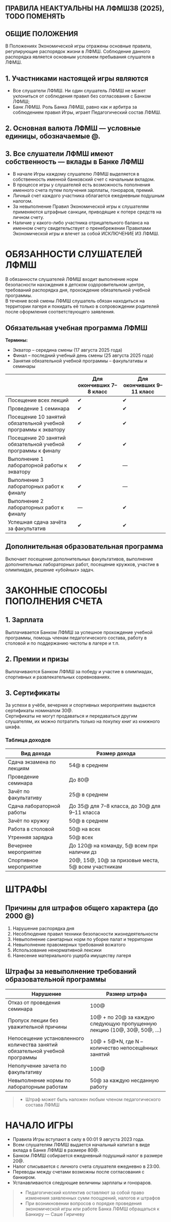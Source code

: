 ## ПРАВИЛА НЕАКТУАЛЬНЫ НА ЛФМШ38 (2025), TODO ПОМЕНЯТЬ
## ОБЩИЕ ПОЛОЖЕНИЯ

В Положениях Экономической игры отражены основные правила, регулирующие распорядок жизни в ЛФМШ. Соблюдение данного распорядка является основным условием пребывания слушателя в ЛФМШ.

## 1. Участниками настоящей игры являются

- Все слушатели ЛФМШ. Ни один слушатель ЛФМШ не может уклониться от соблюдения правил без согласования с Банком ЛФМШ;
- Банк ЛФМШ. Роль Банка ЛФМШ, равно как и арбитра за соблюдением правил Игры, играет Педагогический состав ЛФМШ.

## 2. Основная валюта ЛФМШ — условные единицы, обозначаемые @.

## 3. Все слушатели ЛФМШ имеют собственность — вклады в Банке ЛФМШ

- В начале Игры каждому слушателю ЛФМШ выделяется в собственность именной банковский счет с начальным вкладом. 
- В процессе игры у слушателей есть возможность пополнения именного счета путем получения зарплаты, гонораров, премий.
- Личный счет каждого участника облагается ежедневным подушным налогом.
- За невыполнение Правил Экономической игры к слушателям применяются штрафные санкции, приводящие к потере средств на личном счету.
- Наличие у какого-либо участника отрицательного баланса на именном счету свидетельствует о пренебрежении Правилами Экономической игры и влечет за собой ИСКЛЮЧЕНИЕ ИЗ ЛФМШ.

# ОБЯЗАННОСТИ СЛУШАТЕЛЕЙ ЛФМШ

В обязанности слушателей ЛФМШ входит выполнение норм безопасности нахождения в детском оздоровительном центре, требований распорядка дня, прохождение обязательной учебной программы.  
В течение всей смены ЛФМШ слушатель обязан находиться на территории лагеря и покидать её только в сопровождении родителей после оформления соответствующего заявления.

## Обязательная учебная программа ЛФМШ

**Термины:**

- Экватор – середина смены (17 августа 2025 года)  
- Финал – последний учебный день смены (25 августа 2025 года)  
- Занятия обязательной учебной программы – факультативы и семинары

| | Для окончивших 7–8 класс | Для окончивших 9–11 класс |
|----------------------------|----------------------------|-----------------------------|
| Посещение всех лекций | ✔ | ✔ |
| Проведение 1 семинара | ✔ | ✔ |
| Посещение 10 занятий обязательной учебной программы к экватору | ✔ | ✔ |
| Посещение 20 занятий обязательной учебной программы к финалу | ✔ | ✔ |
| Выполнение 1 лабораторной работы к экватору | ✔ | — |
| Выполнение 3 лабораторных работ к финалу | ✔ | — |
| Выполнение 2 лабораторных работ к финалу | — | ✔ |
| Успешная сдача зачёта за факультатив | ✔ | ✔ |

## Дополнительная образовательная программа

Включает посещение дополнительных факультативов, выполнение дополнительных лабораторных работ, посещение кружков, участие в олимпиадах, решение «убойных» задач.

# ЗАКОННЫЕ СПОСОБЫ ПОПОЛНЕНИЯ СЧЕТА

## 1. Зарплата

Выплачивается Банком ЛФМШ за успешное прохождение учебной программы, помощь членам педагогического состава, работу в столовой и по поддержанию чистоты в лагере и т.п.

## 2. Премии и призы

Выплачиваются Банком ЛФМШ за победу и участие в олимпиадах, спортивных и развлекательных соревнованиях.

## 3. Сертификаты

За успехи в учёбе, вечерних и спортивных мероприятиях выдаются сертификаты номиналом 30@.  
Сертификаты не могут продаваться и передаваться другим слушателям, их можно потратить только на покупку книг из книжного шкафа.

### Таблица доходов

| Вид дохода | Размер дохода |
|------------|----------------|
| Сдача экзамена по лекциям | 54@ в среднем |
| Проведение семинара | До 80@ |
| Зачёт по факультативу | 25@ в среднем |
| Сдача лабораторной работы | До 35@ для 7–8 класса, до 30@ для 9–11 класса |
| Зачёт по кружку | 50@ в среднем |
| Работа в столовой | 50@ на всех |
| Утренняя зарядка | 50@ всех |
| Вечернее мероприятие | До 120@ на команду, 5@ всем при наличии дз |
| Спортивное мероприятие | 20@, 15@, 10@ за призовые места, 5@ всем участникам |

# ШТРАФЫ

## Причины для штрафов общего характера (до 2000 @)

1. Нарушение распорядка дня  
2. Несоблюдение правил техники безопасности жизнедеятельности  
3. Невыполнение санитарных норм по уборке палат и территории  
4. Невыполнение правомерных требований вожатого  
5. Использование ненормативной лексики  
6. Нанесение материального ущерба имуществу лагеря  

## Штрафы за невыполнение требований образовательной программы

| Нарушение | Размер штрафа |
|-----------|----------------|
| Отказ от проведения семинара | 100@ |
| Пропуск лекции без уважительной причины | 10@ + по 20@ за каждую следующую пропущенную лекцию (10@, 30@, 50@, …) |
| Непосещение установленного количества занятий обязательной учебной программы | 10@ + 5@*N, где N – количество непосещённых занятий |
| Неполучение зачета по факультативу | 100@ |
| Невыполнение нормы по лабораторным работам | 50@ за каждую несданную работу |

> * Штраф может быть наложен любым членом педагогического состава ЛФМШ

# НАЧАЛО ИГРЫ

- Правила Игры вступают в силу в 00:01 9 августа 2023 года.
- Всем слушателям ЛФМШ выдается начальный капитал в виде вклада в Банке ЛФМШ в размере 80@.
- Банком ЛФМШ собирается ежедневный подушный налог в размере 20@.
- Налог списывается с личного счета слушателя ежедневно в 23:00.
- Переводы между счетами возможны после согласования с банкиром.
- Устанавливаются следующие величины зарплаты и гонораров.

> * Педагогический коллектив оставляют за собой право изменения заявленных сумм поощрений, налогов и штрафов  
> * При возникновении вопросов о порядке проведения экономической игры или работе Банка ЛФМШ обращаться к Банкиру — Саше Гиричеву

